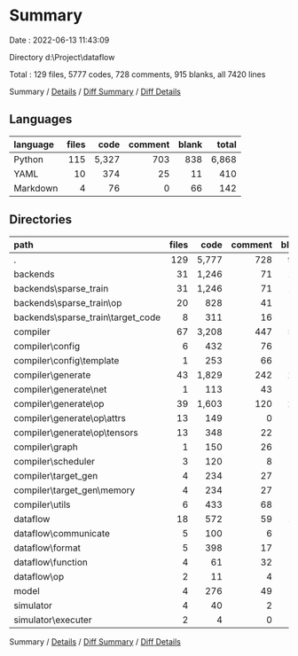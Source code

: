 # Summary

Date : 2022-06-13 11:43:09

Directory d:\\Project\\dataflow

Total : 129 files,  5777 codes, 728 comments, 915 blanks, all 7420 lines

Summary / [Details](details.md) / [Diff Summary](diff.md) / [Diff Details](diff-details.md)

## Languages
| language | files | code | comment | blank | total |
| :--- | ---: | ---: | ---: | ---: | ---: |
| Python | 115 | 5,327 | 703 | 838 | 6,868 |
| YAML | 10 | 374 | 25 | 11 | 410 |
| Markdown | 4 | 76 | 0 | 66 | 142 |

## Directories
| path | files | code | comment | blank | total |
| :--- | ---: | ---: | ---: | ---: | ---: |
| . | 129 | 5,777 | 728 | 915 | 7,420 |
| backends | 31 | 1,246 | 71 | 111 | 1,428 |
| backends\\sparse_train | 31 | 1,246 | 71 | 111 | 1,428 |
| backends\\sparse_train\\op | 20 | 828 | 41 | 77 | 946 |
| backends\\sparse_train\\target_code | 8 | 311 | 16 | 27 | 354 |
| compiler | 67 | 3,208 | 447 | 522 | 4,177 |
| compiler\\config | 6 | 432 | 76 | 59 | 567 |
| compiler\\config\\template | 1 | 253 | 66 | 52 | 371 |
| compiler\\generate | 43 | 1,829 | 242 | 297 | 2,368 |
| compiler\\generate\\net | 1 | 113 | 43 | 20 | 176 |
| compiler\\generate\\op | 39 | 1,603 | 120 | 244 | 1,967 |
| compiler\\generate\\op\\attrs | 13 | 149 | 0 | 16 | 165 |
| compiler\\generate\\op\\tensors | 13 | 348 | 22 | 52 | 422 |
| compiler\\graph | 1 | 150 | 26 | 26 | 202 |
| compiler\\scheduler | 3 | 120 | 8 | 9 | 137 |
| compiler\\target_gen | 4 | 234 | 27 | 41 | 302 |
| compiler\\target_gen\\memory | 4 | 234 | 27 | 41 | 302 |
| compiler\\utils | 6 | 433 | 68 | 77 | 578 |
| dataflow | 18 | 572 | 59 | 124 | 755 |
| dataflow\\communicate | 5 | 100 | 6 | 19 | 125 |
| dataflow\\format | 5 | 398 | 17 | 81 | 496 |
| dataflow\\function | 4 | 61 | 32 | 20 | 113 |
| dataflow\\op | 2 | 11 | 4 | 3 | 18 |
| model | 4 | 276 | 49 | 43 | 368 |
| simulator | 4 | 40 | 2 | 6 | 48 |
| simulator\\executer | 2 | 4 | 0 | 0 | 4 |

Summary / [Details](details.md) / [Diff Summary](diff.md) / [Diff Details](diff-details.md)